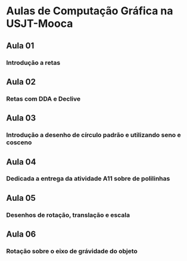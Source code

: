 # Aulas de Computação Gráfica na USJT-Mooca
## Aula 01
### Introdução a retas

## Aula 02
### Retas com DDA e Declive

## Aula 03
### Introdução a desenho de círculo padrão e utilizando seno e cosceno

## Aula 04
### Dedicada a entrega da atividade A11 sobre de polilinhas 

## Aula 05
### Desenhos de rotação, translação e escala

## Aula 06
### Rotação sobre o eixo de grávidade do objeto